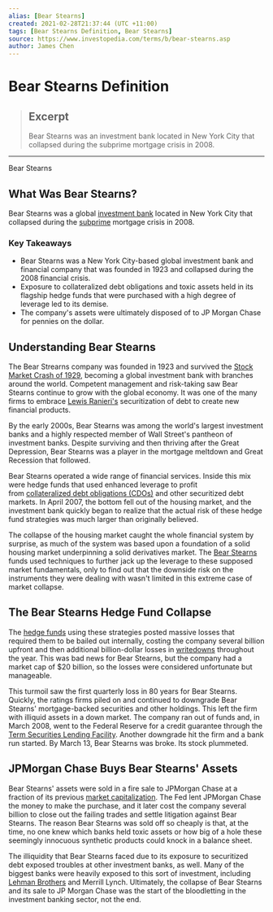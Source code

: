 ```yaml
---
alias: [Bear Stearns]
created: 2021-02-28T21:37:44 (UTC +11:00)
tags: [Bear Stearns Definition, Bear Stearns]
source: https://www.investopedia.com/terms/b/bear-stearns.asp
author: James Chen
---
```


# Bear Stearns Definition

> ## Excerpt
> Bear Stearns was an investment bank located in New York City that collapsed during the subprime mortgage crisis in 2008.

---

Bear Stearns
## What Was Bear Stearns?

Bear Stearns was a global [investment bank](https://www.investopedia.com/terms/i/investmentbank.asp) located in New York City that collapsed during the [subprime](https://www.investopedia.com/terms/s/subprime.asp) mortgage crisis in 2008.

### Key Takeaways

-   Bear Stearns was a New York City-based global investment bank and financial company that was founded in 1923 and collapsed during the 2008 financial crisis.
-   Exposure to collateralized debt obligations and toxic assets held in its flagship hedge funds that were purchased with a high degree of leverage led to its demise.
-   The company's assets were ultimately disposed of to JP Morgan Chase for pennies on the dollar.

## Understanding Bear Stearns

The Bear Strearns company was founded in 1923 and survived the [Stock Market Crash of 1929](https://www.investopedia.com/terms/s/stock-market-crash-1929.asp), becoming a global investment bank with branches around the world. Competent management and risk-taking saw Bear Stearns continue to grow with the global economy. It was one of the many firms to embrace [Lewis Ranieri's](https://www.investopedia.com/terms/l/lewis_ranieri.asp) securitization of debt to create new financial products.

By the early 2000s, Bear Stearns was among the world's largest investment banks and a highly respected member of Wall Street's pantheon of investment banks. Despite surviving and then thriving after the Great Depression, Bear Stearns was a player in the mortgage meltdown and Great Recession that followed.

Bear Stearns operated a wide range of financial services. Inside this mix were hedge funds that used enhanced leverage to profit from [collateralized debt obligations (CDOs)](https://www.investopedia.com/terms/c/cdo.asp) and other securitized debt markets. In April 2007, the bottom fell out of the housing market, and the investment bank quickly began to realize that the actual risk of these hedge fund strategies was much larger than originally believed.

The collapse of the housing market caught the whole financial system by surprise, as much of the system was based upon a foundation of a solid housing market underpinning a solid derivatives market. The [Bear Stearns](https://www.investopedia.com/insights/too-big-fail-banks-where-are-they-now/) funds used techniques to further jack up the leverage to these supposed market fundamentals, only to find out that the downside risk on the instruments they were dealing with wasn't limited in this extreme case of market collapse.

## The Bear Stearns Hedge Fund Collapse

The [hedge funds](https://www.investopedia.com/terms/h/hedgefund.asp) using these strategies posted massive losses that required them to be bailed out internally, costing the company several billion upfront and then additional billion-dollar losses in [writedowns](https://www.investopedia.com/terms/w/writedown.asp) throughout the year. This was bad news for Bear Stearns, but the company had a market cap of $20 billion, so the losses were considered unfortunate but manageable.

This turmoil saw the first quarterly loss in 80 years for Bear Stearns. Quickly, the ratings firms piled on and continued to downgrade Bear Stearns' mortgage-backed securities and other holdings. This left the firm with illiquid assets in a down market. The company ran out of funds and, in March 2008, went to the Federal Reserve for a credit guarantee through the [Term Securities Lending Facility](https://www.investopedia.com/terms/t/tslf.asp). Another downgrade hit the firm and a bank run started. By March 13, Bear Stearns was broke. Its stock plummeted.

## JPMorgan Chase Buys Bear Stearns' Assets

Bear Stearns' assets were sold in a fire sale to JPMorgan Chase at a fraction of its previous [market capitalization](https://www.investopedia.com/terms/m/marketcapitalization.asp). The Fed lent JPMorgan Chase the money to make the purchase, and it later cost the company several billion to close out the failing trades and settle litigation against Bear Stearns. The reason Bear Stearns was sold off so cheaply is that, at the time, no one knew which banks held toxic assets or how big of a hole these seemingly innocuous synthetic products could knock in a balance sheet.

The illiquidity that Bear Stearns faced due to its exposure to securitized debt exposed troubles at other investment banks, as well. Many of the biggest banks were heavily exposed to this sort of investment, including [Lehman Brothers](https://www.investopedia.com/terms/l/lehman-brothers.asp) and Merrill Lynch. Ultimately, the collapse of Bear Stearns and its sale to JP Morgan Chase was the start of the bloodletting in the investment banking sector, not the end.
